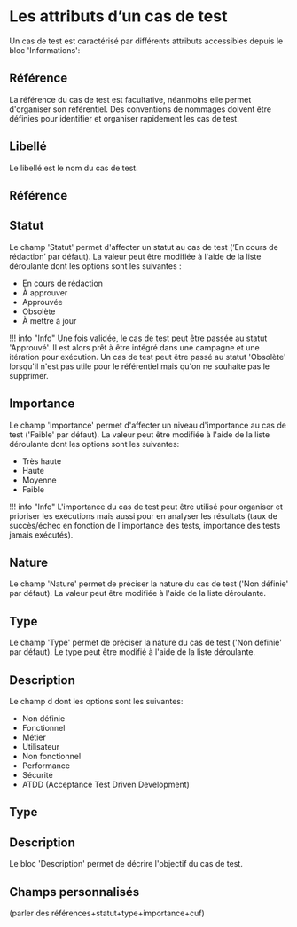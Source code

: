 
# Les attributs d’un cas de test

Un cas de test est caractérisé par différents attributs accessibles depuis le bloc 'Informations':

## Référence
La référence du cas de test est facultative, néanmoins elle permet d'organiser son référentiel. Des conventions de nommages doivent être définies pour identifier et organiser rapidement les cas de test.

## Libellé
 Le libellé est le nom du cas de test. 

## Référence

## Statut
Le champ 'Statut' permet d'affecter un statut au cas de test (‘En cours de rédaction’ par défaut). La valeur peut être modifiée à l'aide de la liste déroulante dont les options sont les suivantes :

 - En cours de rédaction
 - À approuver
 - Approuvée
 - Obsolète
 - À mettre à jour

!!! info "Info"
	Une fois validée, le cas de test peut être passée au statut 'Approuvé'. Il est alors prêt à être intégré dans une campagne et une itération pour exécution. 
Un cas de test peut être passé au statut 'Obsolète' lorsqu'il n'est pas utile pour le référentiel mais qu'on ne souhaite pas le supprimer.

## Importance
Le champ 'Importance' permet d'affecter un niveau d'importance au cas de test ('Faible' par défaut). La valeur peut être modifiée à l'aide de la liste déroulante dont les options sont les suivantes:

- Très haute
- Haute
- Moyenne
- Faible 

!!! info "Info"
	L'importance du cas de test peut être utilisé pour organiser et prioriser les exécutions mais aussi pour en analyser les résultats (taux de succès/échec en fonction de l'importance des tests, importance des tests jamais exécutés).

## Nature
Le champ 'Nature' permet de préciser la nature du cas de test ('Non définie' par défaut). La valeur peut être modifiée à l'aide de la liste déroulante.
 
## Type
Le champ 'Type' permet de préciser la nature du cas de test ('Non définie' par défaut). Le type peut être modifié à l'aide de la liste déroulante. 

## Description

Le champ d dont les options sont les suivantes:

- Non définie
- Fonctionnel
- Métier
- Utilisateur
- Non fonctionnel
- Performance
- Sécurité
- ATDD (Acceptance Test Driven Development)
 
## Type


## Description
Le bloc 'Description' permet de décrire l'objectif du cas de test. 

## Champs personnalisés



(parler des références+statut+type+importance+cuf)
<!--stackedit_data:
eyJoaXN0b3J5IjpbMjExNjkxNTY1MSw3NjA0MTgzOTcsOTQ5Mj
kwMTk4LC03NjE3MjQ3MjksLTE4NzIzOTE4NTAsODg2ODg0MTI2
LDM4MzQ0MDYzNSwxNzM3MTU0MTg4LDEyNTU0MDA0NzksMjAzMD
c3ODg3MiwtOTA5MzQ5MjgxLDM3MjAyNTY0MCwtNTIzODkzMDY5
LDEzNzA3OTMxMiwtODA1NjczNDM3XX0=
-->
